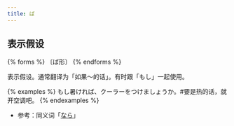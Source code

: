 ```yaml
---
title: ば
---
```


## 表示假设

{% forms %}
〔ば形〕
{% endforms %}

表示假设。通常翻译为「如果～的话」。有时跟「もし」一起使用。

{% examples %}
もし暑ければ、クーラーをつけましょうか。#要是热的话，就开空调吧。
{% endexamples %}

- 参考：同义词「[なら](../nara)」
